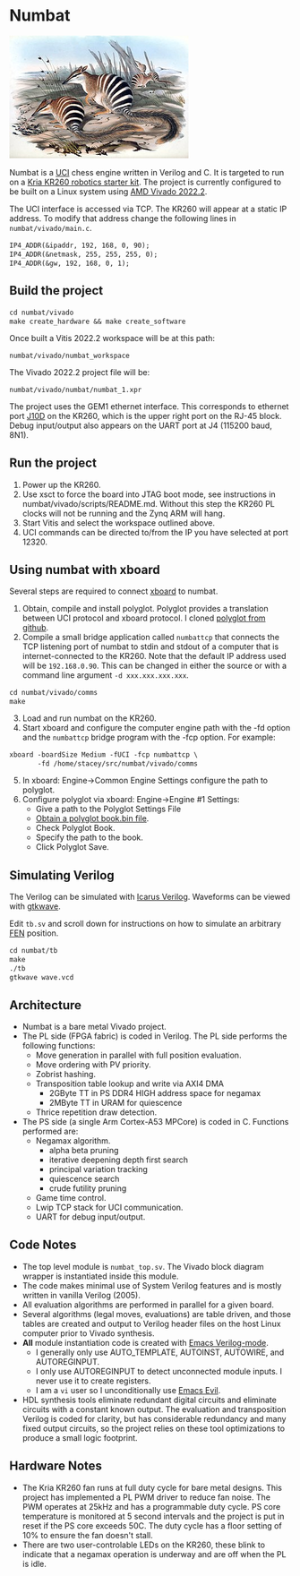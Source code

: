 Numbat
======

![Numbats](image-of-numbat.jpg)

Numbat is a [UCI](https://en.wikipedia.org/wiki/Universal_Chess_Interface) chess engine written in Verilog and C.
It is targeted to run on a [Kria KR260 robotics starter kit](https://www.amd.com/en/products/system-on-modules/kria/k26/kr260-robotics-starter-kit.html).
The project is currently configured to be built on a Linux system using [AMD Vivado 2022.2](https://www.xilinx.com/support/download.html).

The UCI interface is accessed via TCP. The KR260 will appear at a static IP address. To modify that address change the
following lines in `numbat/vivado/main.c`.

```
IP4_ADDR(&ipaddr, 192, 168, 0, 90);
IP4_ADDR(&netmask, 255, 255, 255, 0);
IP4_ADDR(&gw, 192, 168, 0, 1);
```

## Build the project

```
cd numbat/vivado
make create_hardware && make create_software
```

Once built a Vitis 2022.2 workspace will be at this path:

```
numbat/vivado/numbat_workspace
```

The Vivado 2022.2 project file will be:
```
numbat/vivado/numbat/numbat_1.xpr
```

The project uses the GEM1 ethernet interface. This corresponds to ethernet port
[J10D](https://docs.amd.com/r/en-US/ug1092-kr260-starter-kit/Interfaces) on the KR260,
which is the upper right port on the RJ-45 block. Debug input/output also appears on the UART port
at J4 (115200 baud, 8N1).

## Run the project

1. Power up the KR260.
2. Use xsct to force the board into JTAG boot mode, see instructions in numbat/vivado/scripts/README.md. Without this step
   the KR260 PL clocks will not be running and the Zynq ARM will hang.
3. Start Vitis and select the workspace outlined above.
4. UCI commands can be directed to/from the IP you have selected at port 12320.

## Using numbat with xboard

Several steps are required to connect [xboard](https://www.gnu.org/software/xboard/) to numbat.

1. Obtain, compile and install polyglot. Polyglot provides a translation between UCI protocol and
   xboard protocol. I cloned [polyglot from github](https://github.com/ulthiel/polyglot.git).
2. Compile a small bridge application called `numbattcp` that connects the TCP listening port
of numbat to stdin and stdout of a computer that is internet-connected to the KR260. Note that the
default IP address used will be `192.168.0.90`. This can be changed in either the source or with a
command line argument `-d xxx.xxx.xxx.xxx`.
```
cd numbat/vivado/comms
make
```
3. Load and run numbat on the KR260.
4. Start xboard and configure the computer engine path with the -fd option and the `numbattcp` bridge
   program with the -fcp option. For example:
```
xboard -boardSize Medium -fUCI -fcp numbattcp \
       -fd /home/stacey/src/numbat/vivado/comms
```
5. In xboard: Engine->Common Engine Settings configure the path to polyglot.
6. Configure polyglot via xboard: Engine->Engine #1 Settings:
   * Give a path to the Polyglot Settings File
   * [Obtain a polyglot book.bin file](https://chess.stackexchange.com/q/35448).
   * Check Polyglot Book.
   * Specify the path to the book.
   * Click Polyglot Save.

## Simulating Verilog

The Verilog can be simulated with [Icarus Verilog](https://github.com/steveicarus/iverilog).
Waveforms can be viewed with [gtkwave](https://github.com/gtkwave/gtkwave).

Edit `tb.sv` and scroll down for instructions on how to simulate an arbitrary
[FEN](https://en.wikipedia.org/wiki/Forsyth%E2%80%93Edwards_Notation) position.

```
cd numbat/tb
make
./tb
gtkwave wave.vcd
```

## Architecture

* Numbat is a bare metal Vivado project.
* The PL side (FPGA fabric) is coded in Verilog. The PL side performs the following functions:
  - Move generation in parallel with full position evaluation.
  - Move ordering with PV priority.
  - Zobrist hashing.
  - Transposition table lookup and write via AXI4 DMA
    - 2GByte TT in PS DDR4 HIGH address space for negamax
    - 2MByte TT in URAM for quiescence
  - Thrice repetition draw detection.
* The PS side (a single Arm Cortex-A53 MPCore) is coded in C. Functions performed are:
  - Negamax algorithm.
    - alpha beta pruning
    - iterative deepening depth first search
    - principal variation tracking
    - quiescence search
    - crude futility pruning
  - Game time control.
  - Lwip TCP stack for UCI communication.
  - UART for debug input/output.

## Code Notes

* The top level module is `numbat_top.sv`. The Vivado block diagram wrapper is instantiated
  inside this module.
* The code makes minimal use of System Verilog features and is mostly written in vanilla Verilog (2005).
* All evaluation algorithms are performed in parallel for a given board.
* Several algorithms (legal moves, evaluations) are table driven, and those tables are created
  and output to Verilog header files on the host Linux computer prior to Vivado synthesis.
* **All** module instantiation code is created with [Emacs Verilog-mode](https://veripool.org/verilog-mode/).
  - I generally only use AUTO_TEMPLATE, AUTOINST, AUTOWIRE, and AUTOREGINPUT.
  - I only use AUTOREGINPUT to detect unconnected module inputs. I never use it to create registers.
  - I am a `vi` user so I unconditionally use [Emacs Evil](https://www.emacswiki.org/emacs/Evil).
* HDL synthesis tools eliminate redundant digital circuits and eliminate circuits with a constant known
  output. The evaluation and transposition Verilog is coded for clarity, but has considerable
  redundancy and many fixed output circuits, so the project relies on these tool optimizations to produce
  a small logic footprint.

## Hardware Notes

* The Kria KR260 fan runs at full duty cycle for bare metal designs. This project has implemented
  a PL PWM driver to reduce fan noise. The PWM operates at 25kHz and has a programmable duty cycle.
  PS core temperature is monitored at 5 second intervals and the project is put in reset if the PS
  core exceeds 50C. The duty cycle has a floor setting of 10% to ensure the fan doesn't stall.
* There are two user-controlable LEDs on the KR260, these blink to indicate that a negamax operation
  is underway and are off when the PL is idle.
